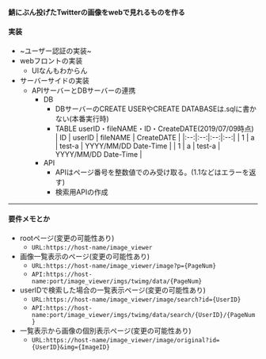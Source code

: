 #### 鯖にぶん投げたTwitterの画像をwebで見れるものを作る

#### 実装
- ~ユーザー認証の実装~
- webフロントの実装
  - UIなんもわからん
- サーバーサイドの実装
  - APIサーバーとDBサーバーの連携
    - DB
      - DBサーバーのCREATE USERやCREATE DATABASEは.sqlに書かない(本番実行時)
	  - TABLE userID・fileNAME・ID・CreateDATE(2019/07/09時点)  
		| ID | userID | fileNAME | CreateDATE |
		|:--:|:--:|:--:|:--:|
		| 1 | a | test-a | YYYY/MM/DD Date-Time |
		| 1 | a | test-a | YYYY/MM/DD Date-Time |
	- API
	  - APIはページ番号を整数値でのみ受け取る。(1.1などはエラーを返す)
	  - 検索用APIの作成
---
#### 要件メモとか
- rootページ(変更の可能性あり)
  - `URL:https://host-name/image_viewer`
- 画像一覧表示のページ(変更の可能性あり)
  - `URL:https://host-name/image_viewer/image?p={PageNum}`
  - `API:https://host-name:port/image_viewer/imgs/twimg/data/{PageNum}`
- userIDで検索した場合の一覧表示ページ(変更の可能性あり)
  - `URL:https://host-name/image_viewer/image/search?id={UserID}`
  - `API:https://host-name:port/image_viewer/imgs/twimg/data/search/{UserID}/{PageNum}`
- 一覧表示から画像の個別表示ページ(変更の可能性あり)
  - `URL:https://host-name/image_viewer/image/original?id={UserID}&img={ImageID}`


